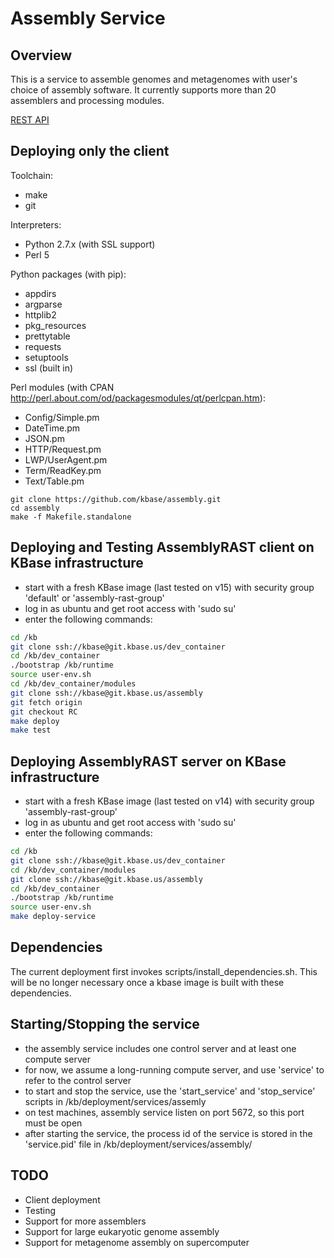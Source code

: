 Assembly Service
===================

Overview
----------
This is a service to assemble genomes and metagenomes with user's choice of assembly
software.
It currently supports more than 20 assemblers and processing modules.

[REST API](REST_API.md)

Deploying only the client
----------

Toolchain:
- make
- git

Interpreters:
- Python 2.7.x (with SSL support)
- Perl 5

Python packages (with pip):
- appdirs
- argparse
- httplib2
- pkg_resources
- prettytable
- requests
- setuptools
- ssl (built in)

Perl modules (with CPAN http://perl.about.com/od/packagesmodules/qt/perlcpan.htm):
- Config/Simple.pm
- DateTime.pm
- JSON.pm
- HTTP/Request.pm
- LWP/UserAgent.pm
- Term/ReadKey.pm
- Text/Table.pm

```
git clone https://github.com/kbase/assembly.git
cd assembly
make -f Makefile.standalone
```

Deploying and Testing AssemblyRAST client on KBase infrastructure
----------
* start with a fresh KBase image (last tested on v15) with security group 'default' or 'assembly-rast-group'
* log in as ubuntu and get root access with 'sudo su'
* enter the following commands:

```bash
cd /kb
git clone ssh://kbase@git.kbase.us/dev_container
cd /kb/dev_container
./bootstrap /kb/runtime
source user-env.sh
cd /kb/dev_container/modules
git clone ssh://kbase@git.kbase.us/assembly
git fetch origin
git checkout RC
make deploy
make test
```


Deploying AssemblyRAST server on KBase infrastructure
----------
* start with a fresh KBase image (last tested on v14) with security group 'assembly-rast-group'
* log in as ubuntu and get root access with 'sudo su'
* enter the following commands:

```bash
cd /kb
git clone ssh://kbase@git.kbase.us/dev_container
cd /kb/dev_container/modules
git clone ssh://kbase@git.kbase.us/assembly
cd /kb/dev_container
./bootstrap /kb/runtime
source user-env.sh
make deploy-service
```


Dependencies
----------
The current deployment first invokes scripts/install_dependencies.sh.
This will be no longer necessary once a kbase image is built with these dependencies.



Starting/Stopping the service
---------------------------
* the assembly service includes one control server and at least one compute server
* for now, we assume a long-running compute server, and use 'service' to refer to the control server
* to start and stop the service, use the 'start_service' and 'stop_service' scripts in /kb/deployment/services/assemly
* on test machines, assembly service listen on port 5672, so this port must be open
* after starting the service, the process id of the service is stored in the 'service.pid' file in /kb/deployment/services/assembly/



TODO
---------------------------
* Client deployment
* Testing
* Support for more assemblers
* Support for large eukaryotic genome assembly
* Support for metagenome assembly on supercomputer
